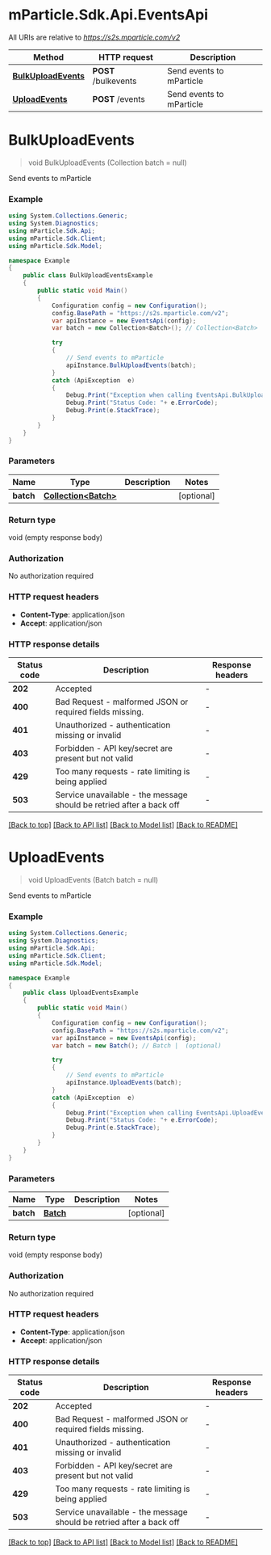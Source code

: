 # mParticle.Sdk.Api.EventsApi

All URIs are relative to *https://s2s.mparticle.com/v2*

Method | HTTP request | Description
------------- | ------------- | -------------
[**BulkUploadEvents**](EventsApi.md#bulkuploadevents) | **POST** /bulkevents | Send events to mParticle
[**UploadEvents**](EventsApi.md#uploadevents) | **POST** /events | Send events to mParticle


<a name="bulkuploadevents"></a>
# **BulkUploadEvents**
> void BulkUploadEvents (Collection<Batch> batch = null)

Send events to mParticle

### Example
```csharp
using System.Collections.Generic;
using System.Diagnostics;
using mParticle.Sdk.Api;
using mParticle.Sdk.Client;
using mParticle.Sdk.Model;

namespace Example
{
    public class BulkUploadEventsExample
    {
        public static void Main()
        {
            Configuration config = new Configuration();
            config.BasePath = "https://s2s.mparticle.com/v2";
            var apiInstance = new EventsApi(config);
            var batch = new Collection<Batch>(); // Collection<Batch> |  (optional) 

            try
            {
                // Send events to mParticle
                apiInstance.BulkUploadEvents(batch);
            }
            catch (ApiException  e)
            {
                Debug.Print("Exception when calling EventsApi.BulkUploadEvents: " + e.Message );
                Debug.Print("Status Code: "+ e.ErrorCode);
                Debug.Print(e.StackTrace);
            }
        }
    }
}
```

### Parameters

Name | Type | Description  | Notes
------------- | ------------- | ------------- | -------------
 **batch** | [**Collection&lt;Batch&gt;**](Batch.md)|  | [optional] 

### Return type

void (empty response body)

### Authorization

No authorization required

### HTTP request headers

 - **Content-Type**: application/json
 - **Accept**: application/json

### HTTP response details
| Status code | Description | Response headers |
|-------------|-------------|------------------|
| **202** | Accepted |  -  |
| **400** | Bad Request - malformed JSON or required fields missing. |  -  |
| **401** | Unauthorized - authentication missing or invalid |  -  |
| **403** | Forbidden - API key/secret are present but not valid |  -  |
| **429** | Too many requests - rate limiting is being applied |  -  |
| **503** | Service unavailable - the message should be retried after a back off |  -  |

[[Back to top]](#) [[Back to API list]](../README.md#documentation-for-api-endpoints) [[Back to Model list]](../README.md#documentation-for-models) [[Back to README]](../README.md)

<a name="uploadevents"></a>
# **UploadEvents**
> void UploadEvents (Batch batch = null)

Send events to mParticle

### Example
```csharp
using System.Collections.Generic;
using System.Diagnostics;
using mParticle.Sdk.Api;
using mParticle.Sdk.Client;
using mParticle.Sdk.Model;

namespace Example
{
    public class UploadEventsExample
    {
        public static void Main()
        {
            Configuration config = new Configuration();
            config.BasePath = "https://s2s.mparticle.com/v2";
            var apiInstance = new EventsApi(config);
            var batch = new Batch(); // Batch |  (optional) 

            try
            {
                // Send events to mParticle
                apiInstance.UploadEvents(batch);
            }
            catch (ApiException  e)
            {
                Debug.Print("Exception when calling EventsApi.UploadEvents: " + e.Message );
                Debug.Print("Status Code: "+ e.ErrorCode);
                Debug.Print(e.StackTrace);
            }
        }
    }
}
```

### Parameters

Name | Type | Description  | Notes
------------- | ------------- | ------------- | -------------
 **batch** | [**Batch**](Batch.md)|  | [optional] 

### Return type

void (empty response body)

### Authorization

No authorization required

### HTTP request headers

 - **Content-Type**: application/json
 - **Accept**: application/json

### HTTP response details
| Status code | Description | Response headers |
|-------------|-------------|------------------|
| **202** | Accepted |  -  |
| **400** | Bad Request - malformed JSON or required fields missing. |  -  |
| **401** | Unauthorized - authentication missing or invalid |  -  |
| **403** | Forbidden - API key/secret are present but not valid |  -  |
| **429** | Too many requests - rate limiting is being applied |  -  |
| **503** | Service unavailable - the message should be retried after a back off |  -  |

[[Back to top]](#) [[Back to API list]](../README.md#documentation-for-api-endpoints) [[Back to Model list]](../README.md#documentation-for-models) [[Back to README]](../README.md)

